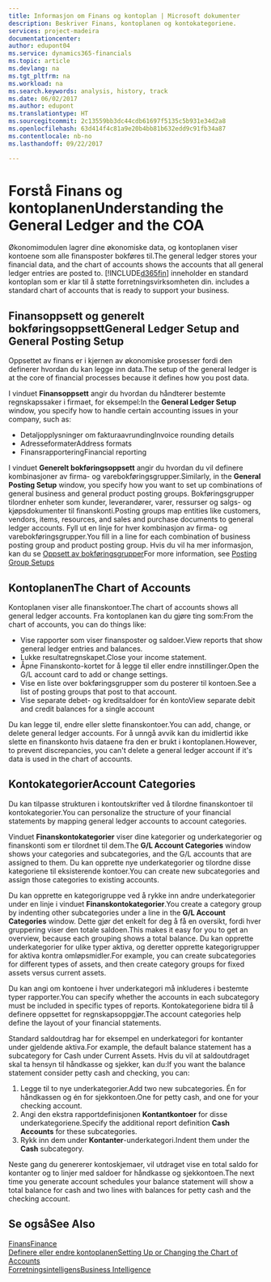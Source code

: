 ```yaml
---
title: Informasjon om Finans og kontoplan | Microsoft dokumenter
description: Beskriver Finans, kontoplanen og kontokategoriene.
services: project-madeira
documentationcenter: 
author: edupont04
ms.service: dynamics365-financials
ms.topic: article
ms.devlang: na
ms.tgt_pltfrm: na
ms.workload: na
ms.search.keywords: analysis, history, track
ms.date: 06/02/2017
ms.author: edupont
ms.translationtype: HT
ms.sourcegitcommit: 2c13559bb3dc44cdb61697f5135c5b931e34d2a8
ms.openlocfilehash: 63d414f4c81a9e20b4bb81b632edd9c91fb34a87
ms.contentlocale: nb-no
ms.lasthandoff: 09/22/2017

---
```

# <a name="understanding-the-general-ledger-and-the-coa"></a><span data-ttu-id="1ea77-103">Forstå Finans og kontoplanen</span><span class="sxs-lookup"><span data-stu-id="1ea77-103">Understanding the General Ledger and the COA</span></span>
<span data-ttu-id="1ea77-104">Økonomimodulen lagrer dine økonomiske data, og kontoplanen viser kontoene som alle finansposter bokføres til.</span><span class="sxs-lookup"><span data-stu-id="1ea77-104">The general ledger stores your financial data, and the chart of accounts shows the accounts that all general ledger entries are posted to.</span></span> [!INCLUDE[d365fin](includes/d365fin_md.md)]<span data-ttu-id="1ea77-105"> inneholder en standard kontoplan som er klar til å støtte forretningsvirksomheten din.</span><span class="sxs-lookup"><span data-stu-id="1ea77-105"> includes a standard chart of accounts that is ready to support your business.</span></span>

## <a name="general-ledger-setup-and-general-posting-setup"></a><span data-ttu-id="1ea77-106">Finansoppsett og generelt bokføringsoppsett</span><span class="sxs-lookup"><span data-stu-id="1ea77-106">General Ledger Setup and General Posting Setup</span></span>
<span data-ttu-id="1ea77-107">Oppsettet av finans er i kjernen av økonomiske prosesser fordi den definerer hvordan du kan legge inn data.</span><span class="sxs-lookup"><span data-stu-id="1ea77-107">The setup of the general ledger is at the core of financial processes because it defines how you post data.</span></span>  

<span data-ttu-id="1ea77-108">I vinduet **Finansoppsett** angir du hvordan du håndterer bestemte regnskapssaker i firmaet, for eksempel:</span><span class="sxs-lookup"><span data-stu-id="1ea77-108">In the **General Ledger Setup** window, you specify how to handle certain accounting issues in your company, such as:</span></span>  

* <span data-ttu-id="1ea77-109">Detaljopplysninger om fakturaavrunding</span><span class="sxs-lookup"><span data-stu-id="1ea77-109">Invoice rounding details</span></span>  
* <span data-ttu-id="1ea77-110">Adresseformater</span><span class="sxs-lookup"><span data-stu-id="1ea77-110">Address formats</span></span>  
* <span data-ttu-id="1ea77-111">Finansrapportering</span><span class="sxs-lookup"><span data-stu-id="1ea77-111">Financial reporting</span></span>  

<span data-ttu-id="1ea77-112">I vinduet **Generelt bokføringsoppsett** angir du hvordan du vil definere kombinasjoner av firma- og varebokføringsgrupper.</span><span class="sxs-lookup"><span data-stu-id="1ea77-112">Similarly, in the **General Posting Setup** window, you specify how you want to set up combinations of general business and general product posting groups.</span></span> <span data-ttu-id="1ea77-113">Bokføringsgrupper tilordner enheter som kunder, leverandører, varer, ressurser og salgs- og kjøpsdokumenter til finanskonti.</span><span class="sxs-lookup"><span data-stu-id="1ea77-113">Posting groups map entities like customers, vendors, items, resources, and sales and purchase documents to general ledger accounts.</span></span> <span data-ttu-id="1ea77-114">Fyll ut en linje for hver kombinasjon av firma- og varebokføringsgrupper.</span><span class="sxs-lookup"><span data-stu-id="1ea77-114">You fill in a line for each combination of business posting group and product posting group.</span></span> <span data-ttu-id="1ea77-115">Hvis du vil ha mer informasjon, kan du se [Oppsett av bokføringsgrupper](finance-posting-groups.md)</span><span class="sxs-lookup"><span data-stu-id="1ea77-115">For more information, see [Posting Group Setups](finance-posting-groups.md)</span></span>  

## <a name="the-chart-of-accounts"></a><span data-ttu-id="1ea77-116">Kontoplanen</span><span class="sxs-lookup"><span data-stu-id="1ea77-116">The Chart of Accounts</span></span>
<span data-ttu-id="1ea77-117">Kontoplanen viser alle finanskontoer.</span><span class="sxs-lookup"><span data-stu-id="1ea77-117">The chart of accounts shows all general ledger accounts.</span></span> <span data-ttu-id="1ea77-118">Fra kontoplanen kan du gjøre ting som:</span><span class="sxs-lookup"><span data-stu-id="1ea77-118">From the chart of accounts, you can do things like:</span></span>  

* <span data-ttu-id="1ea77-119">Vise rapporter som viser finansposter og saldoer.</span><span class="sxs-lookup"><span data-stu-id="1ea77-119">View reports that show general ledger entries and balances.</span></span>  
* <span data-ttu-id="1ea77-120">Lukke resultatregnskapet.</span><span class="sxs-lookup"><span data-stu-id="1ea77-120">Close your income statement.</span></span>  
* <span data-ttu-id="1ea77-121">Åpne Finanskonto-kortet for å legge til eller endre innstillinger.</span><span class="sxs-lookup"><span data-stu-id="1ea77-121">Open the G/L account card to add or change settings.</span></span>  
* <span data-ttu-id="1ea77-122">Vise en liste over bokføringsgrupper som du posterer til kontoen.</span><span class="sxs-lookup"><span data-stu-id="1ea77-122">See a list of posting groups that post to that account.</span></span>
* <span data-ttu-id="1ea77-123">Vise separate debet- og kreditsaldoer for én konto</span><span class="sxs-lookup"><span data-stu-id="1ea77-123">View separate debit and credit balances for a single account</span></span>  

<span data-ttu-id="1ea77-124">Du kan legge til, endre eller slette finanskontoer.</span><span class="sxs-lookup"><span data-stu-id="1ea77-124">You can add, change, or delete general ledger accounts.</span></span> <span data-ttu-id="1ea77-125">For å unngå avvik kan du imidlertid ikke slette en finanskonto hvis dataene fra den er brukt i kontoplanen.</span><span class="sxs-lookup"><span data-stu-id="1ea77-125">However, to prevent discrepancies, you can't delete a general ledger account if it's data is used in the chart of accounts.</span></span>  

## <a name="account-categories"></a><span data-ttu-id="1ea77-126">Kontokategorier</span><span class="sxs-lookup"><span data-stu-id="1ea77-126">Account Categories</span></span>
<span data-ttu-id="1ea77-127">Du kan tilpasse strukturen i kontoutskrifter ved å tilordne finanskontoer til kontokategorier.</span><span class="sxs-lookup"><span data-stu-id="1ea77-127">You can personalize the structure of your financial statements by mapping general ledger accounts to account categories.</span></span>  

<span data-ttu-id="1ea77-128">Vinduet **Finanskontokategorier** viser dine kategorier og underkategorier og finanskonti som er tilordnet til dem.</span><span class="sxs-lookup"><span data-stu-id="1ea77-128">The **G/L Account Categories** window shows your categories and subcategories, and the G/L accounts that are assigned to them.</span></span> <span data-ttu-id="1ea77-129">Du kan opprette nye underkategorier og tilordne disse kategoriene til eksisterende kontoer.</span><span class="sxs-lookup"><span data-stu-id="1ea77-129">You can create new subcategories and assign those categories to existing accounts.</span></span>  

<span data-ttu-id="1ea77-130">Du kan opprette en kategorigruppe ved å rykke inn andre underkategorier under en linje i vinduet **Finanskontokategorier**.</span><span class="sxs-lookup"><span data-stu-id="1ea77-130">You create a category group by indenting other subcategories under a line in the **G/L Account Categories** window.</span></span> <span data-ttu-id="1ea77-131">Dette gjør det enkelt for deg å få en oversikt, fordi hver gruppering viser den totale saldoen.</span><span class="sxs-lookup"><span data-stu-id="1ea77-131">This makes it easy for you to get an overview, because each grouping shows a total balance.</span></span> <span data-ttu-id="1ea77-132">Du kan opprette underkategorier for ulike typer aktiva, og deretter opprette kategorigrupper for aktiva kontra omløpsmidler.</span><span class="sxs-lookup"><span data-stu-id="1ea77-132">For example, you can create subcategories for different types of assets, and then create category groups for fixed assets versus current assets.</span></span>  

<span data-ttu-id="1ea77-133">Du kan angi om kontoene i hver underkategori må inkluderes i bestemte typer rapporter.</span><span class="sxs-lookup"><span data-stu-id="1ea77-133">You can specify whether the accounts in each subcategory must be included in specific types of reports.</span></span> <span data-ttu-id="1ea77-134">Kontokategoriene bidra til å definere oppsettet for regnskapsoppgjør.</span><span class="sxs-lookup"><span data-stu-id="1ea77-134">The account categories help define the layout of your financial statements.</span></span>  

<span data-ttu-id="1ea77-135">Standard saldoutdrag har for eksempel en underkategori for kontanter under gjeldende aktiva.</span><span class="sxs-lookup"><span data-stu-id="1ea77-135">For example, the default balance statement has a subcategory for Cash under Current Assets.</span></span> <span data-ttu-id="1ea77-136">Hvis du vil at saldoutdraget skal ta hensyn til håndkasse og sjekker, kan du:</span><span class="sxs-lookup"><span data-stu-id="1ea77-136">If you want the balance statement consider petty cash and checking, you can:</span></span>  

1. <span data-ttu-id="1ea77-137">Legge til to nye underkategorier.</span><span class="sxs-lookup"><span data-stu-id="1ea77-137">Add two new subcategories.</span></span> <span data-ttu-id="1ea77-138">Én for håndkassen og én for sjekkontoen.</span><span class="sxs-lookup"><span data-stu-id="1ea77-138">One for petty cash, and one for your checking account.</span></span>  
2. <span data-ttu-id="1ea77-139">Angi den ekstra rapportdefinisjonen **Kontantkontoer** for disse underkategoriene.</span><span class="sxs-lookup"><span data-stu-id="1ea77-139">Specify the additional report definition **Cash Accounts** for these subcategories.</span></span>  
3. <span data-ttu-id="1ea77-140">Rykk inn dem under **Kontanter**-underkategori.</span><span class="sxs-lookup"><span data-stu-id="1ea77-140">Indent them under the **Cash** subcategory.</span></span>  

<span data-ttu-id="1ea77-141">Neste gang du genererer kontoskjemaer, vil utdraget vise en total saldo for kontanter og to linjer med saldoer for håndkasse og sjekkontoen.</span><span class="sxs-lookup"><span data-stu-id="1ea77-141">The next time you generate account schedules your balance statement will show a total balance for cash and two lines with balances for petty cash and the checking account.</span></span>  

## <a name="see-also"></a><span data-ttu-id="1ea77-142">Se også</span><span class="sxs-lookup"><span data-stu-id="1ea77-142">See Also</span></span>
[<span data-ttu-id="1ea77-143">Finans</span><span class="sxs-lookup"><span data-stu-id="1ea77-143">Finance</span></span>](finance.md)  
[<span data-ttu-id="1ea77-144">Definere eller endre kontoplanen</span><span class="sxs-lookup"><span data-stu-id="1ea77-144">Setting Up or Changing the Chart of Accounts</span></span>](finance-setup-chart-accounts.md)  
[<span data-ttu-id="1ea77-145">Forretningsintelligens</span><span class="sxs-lookup"><span data-stu-id="1ea77-145">Business Intelligence</span></span>](bi.md)  

